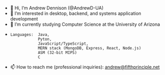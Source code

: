 - 👋 Hi, I’m Andrew Dennison (@AndrewD-UA)
- 👀 I’m interested in desktop, backend, and systems application development
- 🌱 I’m currently studying Computer Science at the University of Arizona
-     Languages:  Java,
                  Pyton,
                  JavaScript/TypeScript,
                  MERN stack (MongoDB, Express, React, Node.js)
                  ASM (32-bit MIPS)
                  C
- 📫 How to reach me (professional inquiries): andrew@fifthprinciple.net

<!---
AndrewD-UA/AndrewD-UA is a ✨ special ✨ repository because its `README.md` (this file) appears on your GitHub profile.
You can click the Preview link to take a look at your changes.
--->
